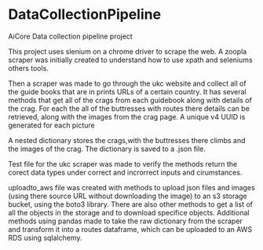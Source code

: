 # DataCollectionPipeline
AiCore Data collection pipeline project

This project uses slenium on a chrome driver to scrape the web.
A zoopla scraper was initially created to understand how to use xpath and seleniums others tools.

Then a scraper was made to go through the ukc website and collect all of the guide books that are in prints URLs of a certain country. It has several methods that get all of the crags from each guidebook along with details of the crag. For each the all of the buttresses with routes there details can be retrieved, along with the images from the crag page. A unique v4 UUID is generated for each picture

A nested dictionary stores the crags,with the buttresses there climbs and the images of the crag. The dictionary is saved to a .json file.

Test file for the ukc scraper was made to verify the methods return the corect data types under correct and incrorrect inputs and cirumstances.

uploadto_aws file was created with methods to upload json files and images (using there source URL without downloading the image) to an s3 storage bucket, using the boto3 library. There are also other methods to get a list of all the objects in the storage and to download specifice objects. Additional methods using pandas made to take the raw dictionary from the scraper and transform it into a routes dataframe, which can be uploaded to an AWS RDS using sqlalchemy.